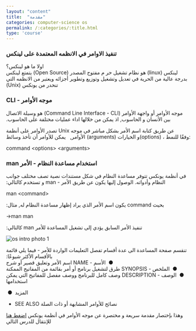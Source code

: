 ```yaml
---
layout: "content"
title:  "مقدمة"
categories: computer-science os
permalink: /:categories/:title.html
type: 'course'
---
```


<h3>
تنفيذ الاوامر في الانظمه المعتمدة على لينكس
</h3>

<p class="content-p">
<bdi>
اولا ما هو لينكس؟ <br />
لينكس (linux) هو نظام تشغيل حر م مفتوح المصدر
(Open Source)
يتمتع لينكس بدرجة عالية من الحرية في تعديل وتشغيل وتوزيع وتطوير أجزائه ويعتبر من الانظمه التي تنحدر من يونكس
(Unix)
</bdi>
</p>
<h3>

</h3>


<h3>
<bdi>
موجه الأوامر -
CLI
</bdi>
</h3>
<p class="content-p">
<bdi>
موجه الأوامر أو واجهة الأوامر
(Command Line Interface - CLI)
هو وسيلة الاتصال بين الأنسان و الحاسوب, اذ يمكن من خلالها اداء عمليات مختلفة على الحاسوب. <br />

تصدر الأوامر على أنظمة
Unix
عن طريق كتابة اسم الأمر بشكل مباشر في موجه الأوامر, &nbsp;
 يمكن للأوامر أن تأخذ وسائط
(arguments) و الخيارات(options) ، وفقًا للنمط:
</bdi>
</p>
<div class="terminal-box">
command &lt;options&gt; &lt;arguments&gt;
</div>

<h3>
<bdi>
استخدام مساعدة النظام - الأمر
man
</bdi>
</h3>

<p class="content-p">
<bdi>
في أنظمة يونكس  تتوفر مساعدة النظام في شكل مستندات نصية تصف مختلف جوانب النظام وأدواته. الوصول إليها يكون عن طريق الأمر -
man
و تستخدم كالتالي:
</bdi>
</p>
<div class="terminal-box">
man &lt;command&gt;
</div>

<p class="content-p">
<bdi>
بحيث
command
يكون اسم الأمر الذي يراد إظهار مساعدة النظام له, مثال:
</bdi>
</p>
<div class="terminal-box">
-&gt;man man
</div>

<p class="content-p">
<bdi>
تنفيذ الأمر السابق يؤدي إلى تشغيل المساعدة للأمر
man
كالتالي:
</bdi>  
</p>
<div class="content-image">
<img  src="/assets/img/os/os-intro1.png" alt="os intro photo 1"/>
</div>
<p class="content-p">
<bdi>
تنقسم صفحة المساعدة الى عدة أقسام تفصل التعليمات الواردة للأمر - فيما يلي قائمة بالأقسام الأكثر شيوعًا: <br>
&nbsp;&#9679;&nbsp;
الأسم
- NAME
اسم الأمر وتعليق قصير أو شرح <br>
&nbsp;&#9679;&nbsp;
الملخص
- SYNOPSIS
 طرق لتشغيل برنامج أو أمر بقائمة من المفاتيح الممكنة<br>
 &nbsp;&#9679;&nbsp;
 الوصف
 - DESCRIPTION
  وصف كامل للبرنامج ووصف مفصل للمفاتيح التي يمكن استخدامها <br>

  &nbsp;&#9679;&nbsp;
  المزيد
  - SEE ALSO
   نصائح للأوامر المشابهة أو ذات الصلة<br>
</bdi>
</p>

<p class="content-p">
وهذا بإختصار مقدمة سريعة و مختصرة عن موجه الأوامر في أنظمة يونكس
<a href="#">
اضغط هنا 
</a>
للإنتقال للدرس التالي
</p>
